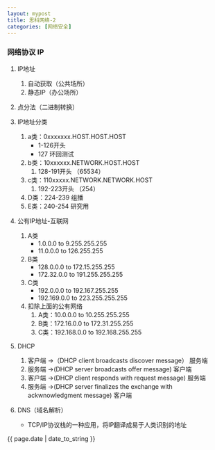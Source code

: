 ```yaml
---
layout: mypost
title: 思科网络-2
categories: [网络安全]
---
```


### 网络协议 IP
1. IP地址
    1. 自动获取（公共场所）
    2. 静态IP（办公场所）
2. 点分法（二进制转换）
3. IP地址分类
    1. a类：0xxxxxxx.HOST.HOST.HOST
        * 1-126开头
        * 127 环回测试
    2. b类：10xxxxxx.NETWORK.HOST.HOST
        1. 128-191开头 （65534）
    3. c类：110xxxxx.NETWORK.NETWORK.HOST
        1. 192-223开头  （254）
    4. D类：224-239 组播
    5. E类：240-254 研究用
4. 公有IP地址-互联网
    1. A类
        * 1.0.0.0 to 9.255.255.255
        * 11.0.0.0 to 126.255.255
    2. B类
        * 128.0.0.0 to 172.15.255.255
        * 172.32.0.0 to 191.255.255.255
    3. C类
        * 192.0.0.0 to 192.167.255.255
        * 192.169.0.0 to 223.255.255.255
    4. 扣除上面的公有网络
        1. A类：10.0.0.0 to 10.255.255.255
        2. B类：172.16.0.0 to 172.31.255.255
        3. C类：192.168.0.0 to 192.168.255.255

5. DHCP
    1. 客户端 ->（DHCP client broadcasts discover message） 服务端
    2. 服务端 ->(DHCP server broadcasts offer message) 客户端
    3. 客户端 ->(DHCP client responds with request message) 服务端
    4. 服务端 ->(DHCP server finalizes the exchange with ackwnowledgment message) 客户端
6. DNS（域名解析）
    * TCP/IP协议栈的一种应用，将IP翻译成易于人类识别的地址


{{ page.date | date_to_string }}